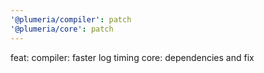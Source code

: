 ```yaml
---
'@plumeria/compiler': patch
'@plumeria/core': patch
---
```


feat: compiler: faster log timing core: dependencies and fix
